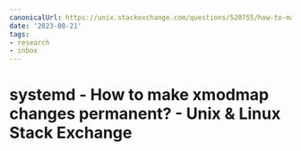 ```yaml
---
canonicalUrl: https://unix.stackexchange.com/questions/520755/how-to-make-xmodmap-changes-permanent
date: '2023-08-21'
tags:
- research
- inbox
---
```


# systemd - How to make xmodmap changes permanent? - Unix & Linux Stack Exchange